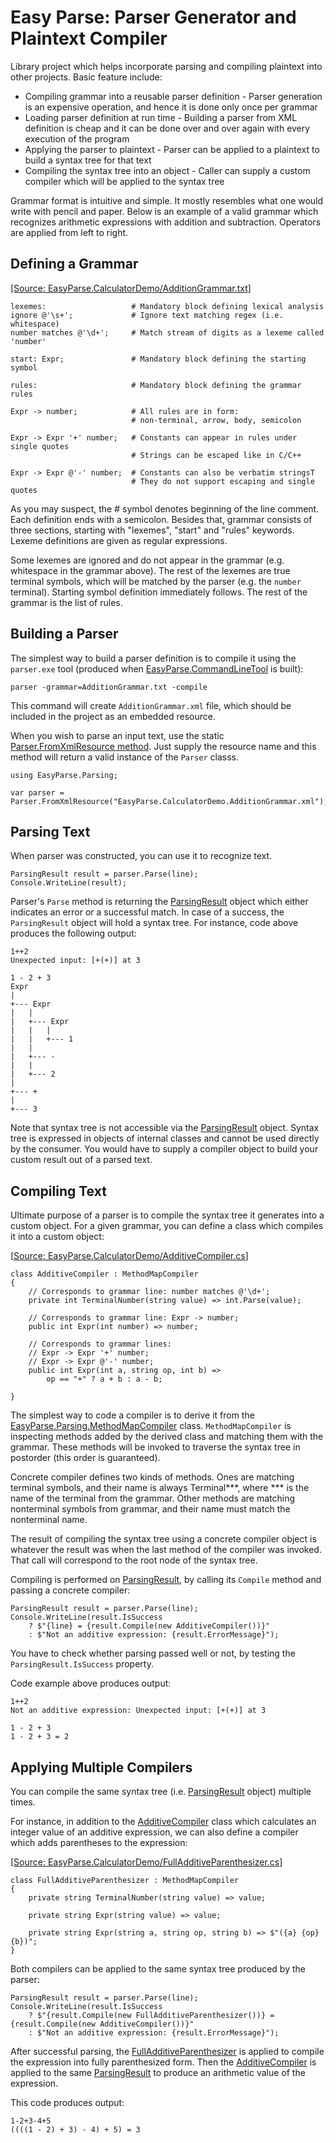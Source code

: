 # Easy Parse: Parser Generator and Plaintext Compiler

Library project which helps incorporate parsing and compiling plaintext into other projects. Basic feature include:
* Compiling grammar into a reusable parser definition - Parser generation is an expensive operation, and hence it is done only once per grammar
* Loading parser definition at run time - Building a parser from XML definition is cheap and it can be done over and over again with every execution of the program
* Applying the parser to plaintext - Parser can be applied to a plaintext to build a syntax tree for that text
* Compiling the syntax tree into an object - Caller can supply a custom compiler which will be applied to the syntax tree

Grammar format is intuitive and simple. It mostly resembles what one would write with pencil and paper.
Below is an example of a valid grammar which recognizes arithmetic expressions with addition and subtraction.
Operators are applied from left to right.

## Defining a Grammar
[[Source: EasyParse.CalculatorDemo/AdditionGrammar.txt]](EasyParse.CalculatorDemo/AdditionGrammar.txt)

    lexemes:                   # Mandatory block defining lexical analysis
    ignore @'\s+';             # Ignore text matching regex (i.e. whitespace)
    number matches @'\d+';	   # Match stream of digits as a lexeme called 'number'
    
    start: Expr;               # Mandatory block defining the starting symbol
    
    rules:                     # Mandatory block defining the grammar rules
    
    Expr -> number;            # All rules are in form:
                               # non-terminal, arrow, body, semicolon
    
    Expr -> Expr '+' number;   # Constants can appear in rules under single quotes
                               # Strings can be escaped like in C/C++
    
    Expr -> Expr @'-' number;  # Constants can also be verbatim stringsT
                               # They do not support escaping and single quotes

As you may suspect, the # symbol denotes beginning of the line comment. Each definition ends with a semicolon. Besides that, grammar consists of three sections, starting with "lexemes", "start" and "rules" keywords. Lexeme definitions are given as regular expressions.

Some lexemes are ignored and do not appear in the grammar (e.g. whitespace in the grammar above). The rest of the lexemes are true terminal symbols, which will be matched by the parser (e.g. the `number` terminal). Starting symbol definition immediately follows. The rest of the grammar is the list of rules.

## Building a Parser
The simplest way to build a parser definition is to compile it using the `parser.exe` tool (produced when [EasyParse.CommandLineTool](EasyParse.CommandLineTool) is built):

    parser -grammar=AdditionGrammar.txt -compile
    
This command will create `AdditionGrammar.xml` file, which should be included in the project as an embedded resource.

When you wish to parse an input text, use the static [Parser.FromXmlResource method](EasyParse/Parsing/Parser.cs). Just supply the resource name and this method will return a valid instance of the `Parser` classs.

    using EasyParse.Parsing;
    
    var parser = Parser.FromXmlResource("EasyParse.CalculatorDemo.AdditionGrammar.xml");

## Parsing Text
When parser was constructed, you can use it to recognize text.

    ParsingResult result = parser.Parse(line);
    Console.WriteLine(result);

Parser's `Parse` method is returning the [ParsingResult](EasyParse/Parsing/ParsingResult.cs) object which either indicates an error or a successful match. In case of a success, the `ParsingResult` object will hold a syntax tree. For instance, code above produces the following output:

    1++2
    Unexpected input: [+(+)] at 3
    
    1 - 2 + 3
    Expr
    |
    +--- Expr
    |   |
    |   +--- Expr
    |   |   |
    |   |   +--- 1
    |   |
    |   +--- -
    |   |
    |   +--- 2
    |
    +--- +
    |
    +--- 3

Note that syntax tree is not accessible via the [ParsingResult](EasyParse/Parsing/ParsingResult.cs) object. Syntax tree is expressed in objects of internal classes and cannot be used directly by the consumer. You would have to supply a compiler object to build your custom result out of a parsed text.

## Compiling Text
Ultimate purpose of a parser is to compile the syntax tree it generates into a custom object. For a given grammar, you can define a class which compiles it into a custom object:

[[Source: EasyParse.CalculatorDemo/AdditiveCompiler.cs](EasyParse.CalculatorDemo/AdditiveCompiler.cs)]

    class AdditiveCompiler : MethodMapCompiler
    {
        // Corresponds to grammar line: number matches @'\d+';
        private int TerminalNumber(string value) => int.Parse(value);

        // Corresponds to grammar line: Expr -> number;
        public int Expr(int number) => number;

        // Corresponds to grammar lines:
        // Expr -> Expr '+' number;
        // Expr -> Expr @'-' number;
        public int Expr(int a, string op, int b) =>
            op == "+" ? a + b : a - b;

    }

The simplest way to code a compiler is to derive it from the [EasyParse.Parsing.MethodMapCompiler](EasyParse/Parsing/MethodMapCompiler.cs) class. `MethodMapCompiler` is inspecting methods added by the derived class and matching them with the grammar. These methods will be invoked to traverse the syntax tree in postorder (this order is guaranteed).

Concrete compiler defines two kinds of methods. Ones are matching terminal symbols, and their name is always Terminal***, where *** is the name of the terminal from the grammar. Other methods are matching nonterminal symbols from grammar, and their name must match the nonterminal name.

The result of compiling the syntax tree using a concrete compiler object is whatever the result was when the last method of the compiler was invoked. That call will correspond to the root node of the syntax tree.

Compiling is performed on [ParsingResult](EasyParse/Parsing/ParsingResult.cs), by calling its `Compile` method and passing a concrete compiler:

    ParsingResult result = parser.Parse(line);
    Console.WriteLine(result.IsSuccess
        ? $"{line} = {result.Compile(new AdditiveCompiler())}"
        : $"Not an additive expression: {result.ErrorMessage}");

You have to check whether parsing passed well or not, by testing the `ParsingResult.IsSuccess` property.

Code example above produces output:

    1++2
    Not an additive expression: Unexpected input: [+(+)] at 3
    
    1 - 2 + 3
    1 - 2 + 3 = 2

## Applying Multiple Compilers
You can compile the same syntax tree (i.e. [ParsingResult](EasyParse/Parsing/ParsingResult.cs) object) multiple times.

For instance, in addition to the [AdditiveCompiler](EasyParse.CalculatorDemo/AdditiveCompiler.cs) class which calculates an integer value of an additive expression, we can also define a compiler which adds parentheses to the expression:

[[Source: EasyParse.CalculatorDemo/FullAdditiveParenthesizer.cs](EasyParse.CalculatorDemo/FullAdditiveParenthesizer.cs)]

    class FullAdditiveParenthesizer : MethodMapCompiler
    {
        private string TerminalNumber(string value) => value;

        private string Expr(string value) => value;

        private string Expr(string a, string op, string b) => $"({a} {op} {b})";
    }

Both compilers can be applied to the same syntax tree produced by the parser:

    ParsingResult result = parser.Parse(line);
    Console.WriteLine(result.IsSuccess
        ? $"{result.Compile(new FullAdditiveParenthesizer())} = {result.Compile(new AdditiveCompiler())}"
        : $"Not an additive expression: {result.ErrorMessage}");

After successful parsing, the [FullAdditiveParenthesizer](EasyParse.CalculatorDemo/FullAdditiveParenthesizer.cs) is applied to compile the expression into fully parenthesized form. Then the [AdditiveCompiler](EasyParse.CalculatorDemo/AdditiveCompiler.cs) is applied to the same [ParsingResult](EasyParse/Parsing/ParsingResult.cs) to produce an arithmetic value of the expression.

This code produces output:

    1-2+3-4+5
    ((((1 - 2) + 3) - 4) + 5) = 3
